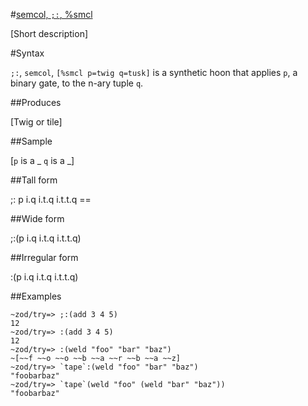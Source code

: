 #[semcol, `;:`, %smcl](#smcl)

[Short description]

#Syntax

`;:`, `semcol`, `[%smcl p=twig q=tusk]` is a synthetic hoon that
applies `p`, a binary gate, to the n-ary tuple `q`.

##Produces

[Twig or tile]

##Sample

[`p` is a _
`q` is a _]

##Tall form

;:  p
      i.q
      i.t.q
      i.t.t.q
    ==

##Wide form

;:(p i.q i.t.q i.t.t.q)

##Irregular form

:(p i.q i.t.q i.t.t.q)

##Examples

    ~zod/try=> ;:(add 3 4 5)
    12
    ~zod/try=> :(add 3 4 5)
    12
    ~zod/try=> :(weld "foo" "bar" "baz")
    ~[~~f ~~o ~~o ~~b ~~a ~~r ~~b ~~a ~~z]
    ~zod/try=> `tape`:(weld "foo" "bar" "baz")
    "foobarbaz"
    ~zod/try=> `tape`(weld "foo" (weld "bar" "baz"))
    "foobarbaz"



